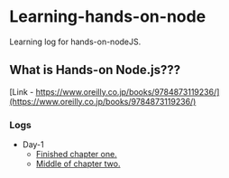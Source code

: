 # Learning-hands-on-node
Learning log for hands-on-nodeJS.
## What is Hands-on Node.js???
[Link - https://www.oreilly.co.jp/books/9784873119236/](https://www.oreilly.co.jp/books/9784873119236/)
### Logs
- Day-1
  - [ Finished chapter one.](./chapter-one)
  - [ Middle of chapter two.](./chapter-two)
